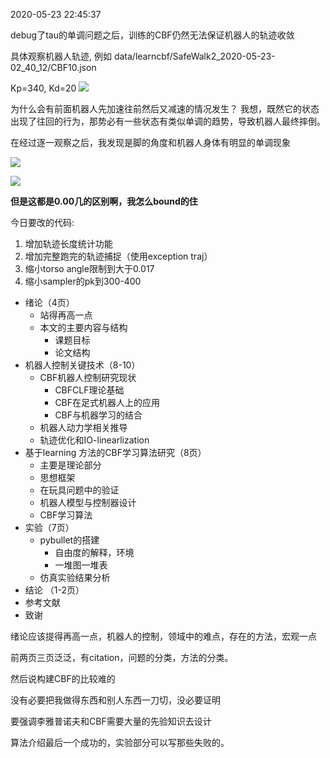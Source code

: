 2020-05-23 22:45:37

debug了tau的单调问题之后，训练的CBF仍然无法保证机器人的轨迹收敛

具体观察机器人轨迹, 例如
data/learncbf/SafeWalk2_2020-05-23-02_40_12/CBF10.json

Kp=340, Kd=20
![](pics/2020-05-23-22-47-06.png)

为什么会有前面机器人先加速往前然后又减速的情况发生？
我想，既然它的状态出现了往回的行为，那势必有一些状态有类似单调的趋势，导致机器人最终摔倒。

在经过逐一观察之后，我发现是脚的角度和机器人身体有明显的单调现象

![](pics/2020-05-23-22-54-27.png)

![](pics/2020-05-23-22-54-55.png)

**但是这都是0.00几的区别啊，我怎么bound的住**

今日要改的代码:
1. 增加轨迹长度统计功能
2. 增加完整跑完的轨迹捕捉（使用exception traj）
3. 缩小torso angle限制到大于0.017
4. 缩小sampler的pk到300-400







- 绪论（4页）
  - 站得再高一点
  - 本文的主要内容与结构
    - 课题目标
    - 论文结构
- 机器人控制关键技术（8-10）
  - CBF机器人控制研究现状
    - CBFCLF理论基础
    - CBF在足式机器人上的应用
    - CBF与机器学习的结合
  - 机器人动力学相关推导
  - 轨迹优化和IO-linearlization
- 基于learning 方法的CBF学习算法研究（8页）
  - 主要是理论部分
  - 思想框架
  - 在玩具问题中的验证
  - 机器人模型与控制器设计
  - CBF学习算法
- 实验（7页）
  - pybullet的搭建
    - 自由度的解释，环境
    - 一堆图一堆表
  - 仿真实验结果分析
- 结论 （1-2页）
- 参考文献
- 致谢

绪论应该提得再高一点，机器人的控制，领域中的难点，存在的方法，宏观一点

前两页三页泛泛，有citation，问题的分类，方法的分类。

然后说构建CBF的比较难的


没有必要把我做得东西和别人东西一刀切，没必要证明

要强调李雅普诺夫和CBF需要大量的先验知识去设计

算法介绍最后一个成功的，实验部分可以写那些失败的。